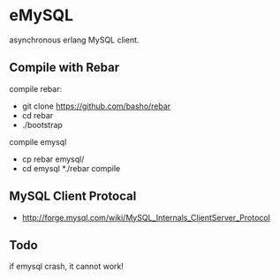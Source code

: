 # eMySQL

asynchronous erlang MySQL client.

## Compile with Rebar

compile rebar:

* git clone https://github.com/basho/rebar
* cd rebar
* ./bootstrap

compile emysql

* cp rebar emysql/
* cd emysql
*./rebar compile

## MySQL Client Protocal

* http://forge.mysql.com/wiki/MySQL_Internals_ClientServer_Protocol

## Todo

if emysql crash, it cannot work!
